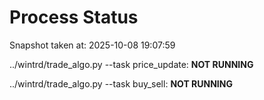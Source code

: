 # Process Status

Snapshot taken at: 2025-10-08 19:07:59

../wintrd/trade_algo.py --task price_update: **NOT RUNNING**

../wintrd/trade_algo.py --task buy_sell: **NOT RUNNING**

